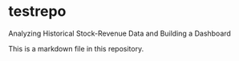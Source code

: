 # testrepo
Analyzing Historical Stock-Revenue Data and Building a Dashboard

This is a markdown file in this repository.
